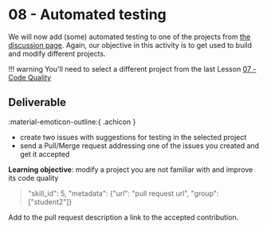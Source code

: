 # 08 - Automated testing

<ah-external-content src="slides.html" />

We will now add (some) automated testing to one of the projects from [the discussion page](https://github.com/Insper/open-dev/discussions/775). Again, our objective in this activity is to get used to build and modify different projects. 

!!! warning
    You'll need to select a different project from the last Lesson [07 - Code Quality](../07-code-quality/index.md)

## Deliverable

:material-emoticon-outline:{ .achicon }

- create two issues with suggestions for testing in the selected project 
- send a Pull/Merge request addressing one of the issues you created and get it accepted

**Learning objective**: modify a project you are not familiar with and improve its code quality

> "skill_id": 5, "metadata": {"url": "pull request url", "group": ["student2"]}

Add to the pull request description a link to the accepted contribution. 

